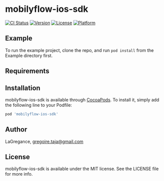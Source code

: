 # mobilyflow-ios-sdk

[![CI Status](https://img.shields.io/travis/LaGregance/mobilyflow-ios-sdk.svg?style=flat)](https://travis-ci.org/LaGregance/mobilyflow-ios-sdk)
[![Version](https://img.shields.io/cocoapods/v/mobilyflow-ios-sdk.svg?style=flat)](https://cocoapods.org/pods/mobilyflow-ios-sdk)
[![License](https://img.shields.io/cocoapods/l/mobilyflow-ios-sdk.svg?style=flat)](https://cocoapods.org/pods/mobilyflow-ios-sdk)
[![Platform](https://img.shields.io/cocoapods/p/mobilyflow-ios-sdk.svg?style=flat)](https://cocoapods.org/pods/mobilyflow-ios-sdk)

## Example

To run the example project, clone the repo, and run `pod install` from the Example directory first.

## Requirements

## Installation

mobilyflow-ios-sdk is available through [CocoaPods](https://cocoapods.org). To install
it, simply add the following line to your Podfile:

```ruby
pod 'mobilyflow-ios-sdk'
```

## Author

LaGregance, gregoire.taja@gmail.com

## License

mobilyflow-ios-sdk is available under the MIT license. See the LICENSE file for more info.
